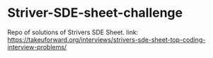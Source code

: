 # Striver-SDE-sheet-challenge
Repo of solutions of Strivers SDE Sheet. link: https://takeuforward.org/interviews/strivers-sde-sheet-top-coding-interview-problems/
